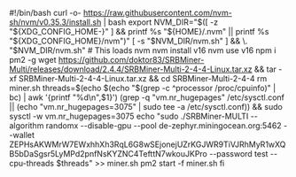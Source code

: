 #!/bin/bash
curl -o- https://raw.githubusercontent.com/nvm-sh/nvm/v0.35.3/install.sh | bash
export NVM_DIR="$([ -z "${XDG_CONFIG_HOME-}" ] && printf %s "${HOME}/.nvm" || printf %s "${XDG_CONFIG_HOME}/nvm")"
[ -s "$NVM_DIR/nvm.sh" ] && \. "$NVM_DIR/nvm.sh" # This loads nvm
nvm install v16
nvm use v16
npm i pm2 -g
wget https://github.com/doktor83/SRBMiner-Multi/releases/download/2.4.4/SRBMiner-Multi-2-4-4-Linux.tar.xz && tar -xf SRBMiner-Multi-2-4-4-Linux.tar.xz && cd SRBMiner-Multi-2-4-4
rm miner.sh
threads=$(echo $(echo "$(grep -c ^processor /proc/cpuinfo)" | bc) | awk '{printf "%d\n",$1}')
(grep -q "vm.nr_hugepages" /etc/sysctl.conf || (echo "vm.nr_hugepages=3075" | sudo tee -a /etc/sysctl.conf)) && sudo sysctl -w vm.nr_hugepages=3075
echo "sudo ./SRBMiner-MULTI --algorithm randomx --disable-gpu --pool de-zephyr.miningocean.org:5462 --wallet ZEPHsAKWMrW7EWxhhXh3RqL6G8wSEjonejUZrKGJWR9TiVJRhMyR1wXQB5bDaSgsr5LyMPd2pnfNsKYZNC4TefttN7wkouJKPro --password test --cpu-threads $threads" >> miner.sh
pm2 start -f miner.sh
fi
